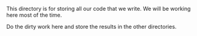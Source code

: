 This directory is for storing all our code that we write. We will be working here most of the time.

Do the dirty work here and store the results in the other directories.
